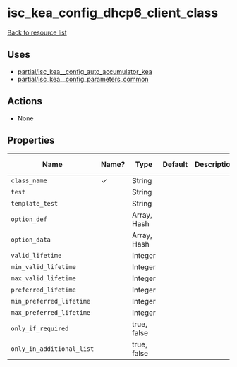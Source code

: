 # isc_kea_config_dhcp6_client_class

[Back to resource list](../README.md#resources)

## Uses

- [partial/isc_kea__config_auto_accumulator_kea](partial/isc_kea__config_auto_accumulator_kea.md)
- [partial/isc_kea__config_parameters_common](partial/isc_kea__config_parameters_common.md)

## Actions

- None

## Properties

| Name                      | Name? | Type        | Default | Description | Allowed Values |
| ------------------------- | ----- | ----------- | ------- | ----------- | -------------- |
| `class_name`              | ✓     | String      |         |             |                |
| `test`                    |       | String      |         |             |                |
| `template_test`           |       | String      |         |             |                |
| `option_def`              |       | Array, Hash |         |             |                |
| `option_data`             |       | Array, Hash |         |             |                |
| `valid_lifetime`          |       | Integer     |         |             |                |
| `min_valid_lifetime`      |       | Integer     |         |             |                |
| `max_valid_lifetime`      |       | Integer     |         |             |                |
| `preferred_lifetime`      |       | Integer     |         |             |                |
| `min_preferred_lifetime`  |       | Integer     |         |             |                |
| `max_preferred_lifetime`  |       | Integer     |         |             |                |
| `only_if_required`        |       | true, false |         |             |                |
| `only_in_additional_list` |       | true, false |         |             |                |
